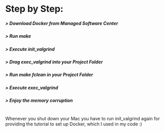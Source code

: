 # Step by Step:
<h5> > Download Docker from Managed Software Center </h5>
<h5> > Run make </h3>
<h5> > Execute init_valgrind </h3>
<h5> > Drag exec_valgrind into your Project Folder </h5>
<h5> > Run make fclean in your Project Folder </h5>
<h5> > Execute exec_valgrind </h3>
<h5> > Enjoy the memory corruption </h3> <br>
<h16> Whenever you shut down your Mac you have to run init_valgrind again </h16
Thanks to: <a href="https://github.com/JeremieSiller"Jeremie</a> for providing the tutorial to set up Docker, which I used in my code :)
